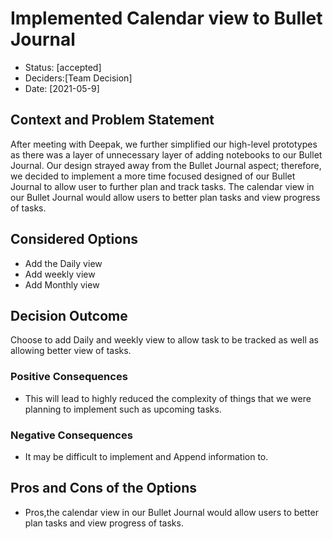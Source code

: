 # Implemented Calendar view to Bullet Journal

* Status: [accepted]
* Deciders:[Team Decision]
* Date: [2021-05-9] 


## Context and Problem Statement

After meeting with Deepak, we further simplified our high-level prototypes as there was a layer of unnecessary layer of adding notebooks to our Bullet Journal. Our design strayed away from the Bullet Journal aspect; therefore, we decided to implement a more time focused designed of our Bullet Journal to allow user to further plan and track tasks. The calendar view in our Bullet Journal would allow users to better plan tasks and view progress of tasks.

## Considered Options

* Add the Daily view
* Add weekly view
* Add Monthly view
## Decision Outcome
Choose to add Daily and weekly view to allow task to be tracked as well as allowing better view of tasks.

### Positive Consequences
* This will lead to highly reduced the complexity of things that we were planning to implement such as upcoming tasks.

### Negative Consequences
* It may be difficult to implement and Append information to.

## Pros and Cons of the Options
* Pros,the calendar view in our Bullet Journal would allow users to better plan tasks and view progress of tasks.
